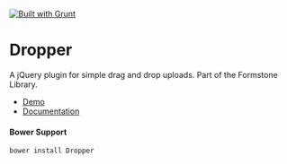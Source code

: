 <a href="http://gruntjs.com" target="_blank"><img src="https://cdn.gruntjs.com/builtwith.png" alt="Built with Grunt"></a> 
# Dropper 

A jQuery plugin for simple drag and drop uploads. Part of the Formstone Library. 

- [Demo](http://formstone.it/components/Dropper/demo/index.html) 
- [Documentation](http://formstone.it/dropper/) 

#### Bower Support 
`bower install Dropper`